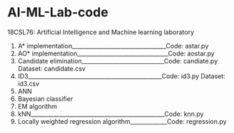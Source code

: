 # AI-ML-Lab-code

18CSL76: Artificial Intelligence and Machine learning laboratory

1. A* implementation_________________________________Code: astar.py
2. AO* implementation________________________________Code: aostar.py
3. Candidate elimination_____________________________Code: candiate.py Dataset: candidate.csv
4. ID3_______________________________________________Code: id3.py Dataset: id3.csv
5. ANN
6. Bayesian classifier
7. EM algorithm
8. kNN_______________________________________________Code: knn.py
9. Locally weighted regression algorithm_____________Code: regression.py
